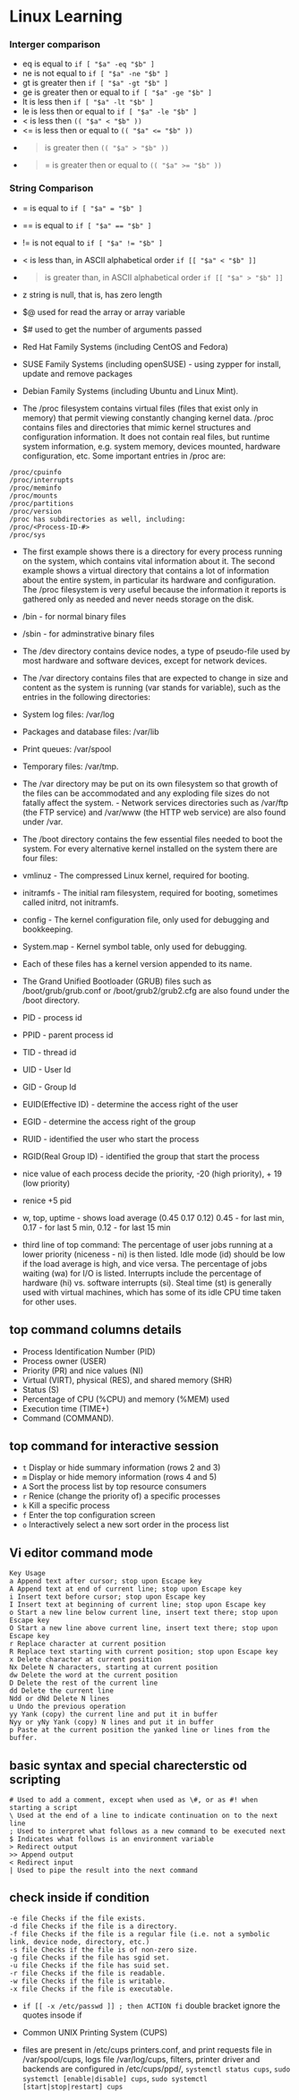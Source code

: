 # Linux Learning
### Interger comparison
- eq is equal to `if [ "$a" -eq "$b" ]`
- ne is not equal to `if [ "$a" -ne "$b" ]`
- gt is greater then `if [ "$a" -gt "$b" ]`
- ge is greater then or equal to `if [ "$a" -ge "$b" ]`
- lt is less then `if [ "$a" -lt "$b" ]`
- le is less then or equal to `if [ "$a" -le "$b" ]`
- < is less then `(( "$a" < "$b" ))`
- <= is less then or equal to `(( "$a" <= "$b" ))`
- > is greater then `(( "$a" > "$b" ))`
- >= is greater then or equal to `(( "$a" >= "$b" ))`


### String Comparison
- = is equal to `if [ "$a" = "$b" ]`
- == is equal to `if [ "$a" == "$b" ]`
- != is not equal to `if [ "$a" != "$b" ]`
- < is less than, in ASCII alphabetical order `if [[ "$a" < "$b" ]]`
- > is greater than, in ASCII alphabetical order `if [[ "$a" > "$b" ]]`
- z string is null, that is, has zero length


- $@ used for read the array or array variable
- $# used to get the number of arguments passed 
- Red Hat Family Systems (including CentOS and Fedora)
- SUSE Family Systems (including openSUSE) - using zypper for install, update and remove packages
- Debian Family Systems (including Ubuntu and Linux Mint).

- The /proc filesystem contains virtual files (files that exist only in memory) that permit viewing constantly changing kernel data. /proc contains files and directories that mimic kernel structures and configuration information. It does not contain real files, but runtime system information, e.g. system memory, devices mounted, hardware configuration, etc. Some important entries in /proc are:

```{.sh}
/proc/cpuinfo
/proc/interrupts
/proc/meminfo
/proc/mounts
/proc/partitions
/proc/version
/proc has subdirectories as well, including:
/proc/<Process-ID-#>
/proc/sys
```

- The first example shows there is a directory for every process running on the system, which contains vital information about it. The second example shows a virtual directory that contains a lot of information about the entire system, in particular its hardware and configuration. The /proc filesystem is very useful because the information it reports is gathered only as needed and never needs storage on the disk.

- /bin - for normal binary files
- /sbin - for adminstrative binary files

- The /dev directory contains device nodes, a type of pseudo-file used by most hardware and software devices, except for network devices.

- The /var directory contains files that are expected to change in size and content as the system is running (var stands for variable), such as the entries in the following directories:

- System log files: /var/log
- Packages and database files: /var/lib
- Print queues: /var/spool
- Temporary files: /var/tmp.
- The /var directory may be put on its own filesystem so that growth of the files can be accommodated and any exploding  file sizes do not fatally affect the system. - Network services directories such as /var/ftp (the FTP service) and /var/www (the HTTP web service) are also found under /var.

- The /boot directory contains the few essential files needed to boot the system. For every alternative kernel installed on the system there are four files:

- vmlinuz - The compressed Linux kernel, required for booting.
- initramfs - The initial ram filesystem, required for booting, sometimes called initrd, not initramfs.
- config - The kernel configuration file, only used for debugging and bookkeeping.
- System.map - Kernel symbol table, only used for debugging.
- Each of these files has a kernel version appended to its name.

- The Grand Unified Bootloader (GRUB) files such as /boot/grub/grub.conf or /boot/grub2/grub2.cfg are also found under the /boot directory.

- PID - process id
- PPID - parent process id
- TID - thread id
- UID - User Id
- GID - Group Id
- EUID(Effective ID) - determine the access right of the user
- EGID - determine the access right of the group
- RUID - identified the user who start the process
- RGID(Real Group ID) - identified the group that start the process

- nice value of each process decide the priority, -20 (high priority), + 19 (low priority)
- renice +5 pid

- w, top, uptime - shows load average (0.45 0.17 0.12) 0.45 - for last min, 0.17 - for last 5 min, 0.12 - for last 15 min
- third line of top command: The percentage of user jobs running at a lower priority (niceness - ni) is then listed. Idle mode (id) should be low if the load average is high, and vice versa. The percentage of jobs waiting (wa) for I/O is listed. Interrupts include the percentage of hardware (hi) vs. software interrupts (si). Steal time (st) is generally used with virtual machines, which has some of its idle CPU time taken for other uses.

## top command columns details

- Process Identification Number (PID)
- Process owner (USER)
- Priority (PR) and nice values (NI)
- Virtual (VIRT), physical (RES), and shared memory (SHR)
- Status (S)
- Percentage of CPU (%CPU) and memory (%MEM) used
- Execution time (TIME+)
- Command (COMMAND).

## top command for interactive session

- `t` Display or hide summary information (rows 2 and 3)
- `m` Display or hide memory information (rows 4 and 5)
- `A` Sort the process list by top resource consumers
- `r` Renice (change the priority of) a specific processes
- `k` Kill a specific process
- `f` Enter the top configuration screen
- `o` Interactively select a new sort order in the process list

## Vi editor command mode

```{.sh}
Key Usage
a Append text after cursor; stop upon Escape key
A Append text at end of current line; stop upon Escape key
i Insert text before cursor; stop upon Escape key
I Insert text at beginning of current line; stop upon Escape key
o Start a new line below current line, insert text there; stop upon Escape key
O Start a new line above current line, insert text there; stop upon Escape key
r Replace character at current position
R Replace text starting with current position; stop upon Escape key
x Delete character at current position
Nx Delete N characters, starting at current position
dw Delete the word at the current position
D Delete the rest of the current line
dd Delete the current line
Ndd or dNd Delete N lines
u Undo the previous operation
yy Yank (copy) the current line and put it in buffer
Nyy or yNy Yank (copy) N lines and put it in buffer
p Paste at the current position the yanked line or lines from the buffer.
```

## basic syntax and special charecterstic od scripting

```{.sh}
# Used to add a comment, except when used as \#, or as #! when starting a script
\ Used at the end of a line to indicate continuation on to the next line
; Used to interpret what follows as a new command to be executed next
$ Indicates what follows is an environment variable
> Redirect output
>> Append output
< Redirect input
| Used to pipe the result into the next command
```

## check inside if condition

```{.sh}
-e file Checks if the file exists.
-d file Checks if the file is a directory.
-f file Checks if the file is a regular file (i.e. not a symbolic link, device node, directory, etc.)
-s file Checks if the file is of non-zero size.
-g file Checks if the file has sgid set.
-u file Checks if the file has suid set.
-r file Checks if the file is readable.
-w file Checks if the file is writable.
-x file Checks if the file is executable.
```

- `if [[ -x /etc/passwd ]] ; then
  ACTION
  fi` double bracket ignore the quotes insode if

- Common UNIX Printing System (CUPS)
- files are present in /etc/cups printers.conf, and print requests file in /var/spool/cups, logs file /var/log/cups, filters, printer driver and backends are configured in /etc/cups/ppd/,
`systemctl status cups`, `sudo systemctl [enable|disable] cups`, `sudo systemctl [start|stop|restart] cups`
